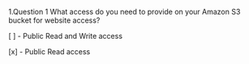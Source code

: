 1.Question 1
What access do you need to provide on your Amazon S3 bucket for website access?


[ ] - Public Read and Write access


[x] - Public Read access

